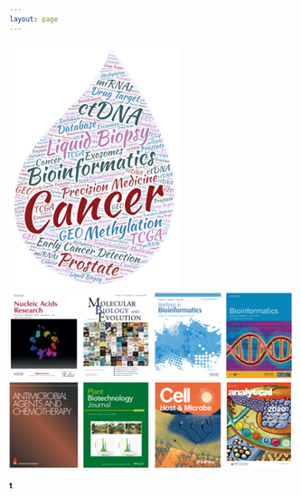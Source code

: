 ```yaml
---
layout: page
---
```


<img width="300" src="https://raw.githubusercontent.com/rli012/rli012.github.io/master/img/worldcloud.png"> <img width="500" src="https://raw.githubusercontent.com/rli012/rli012.github.io/master/img/publications.png">

#### t
